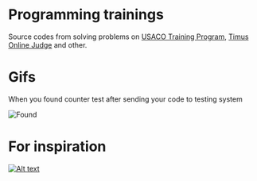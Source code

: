 # Programming trainings

Source codes from solving problems on [USACO Training Program][usaco], [Timus Online Judge][timus] and other.

# Gifs

When you found counter test after sending your code to testing system

![Found](https://media.giphy.com/media/uoYauVJj6anpC/giphy.gif)

# For inspiration

[![Alt text](http://www.letsbebrief.co.uk/letsbebrief-content/uploads/nike_take_it_to_the_next_level_535.jpg)](https://www.youtube.com/watch?v=lZA-57h64kE)

[timus]: <http://acm.timus.ru>
[usaco]: <http://train.usaco.org>
